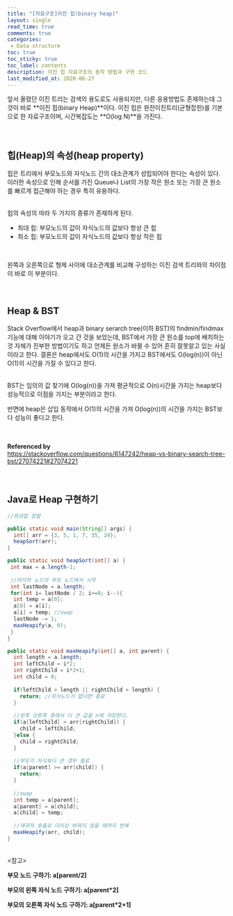 ```yaml
---
title: "[자료구조]이진 힙(binary heap)"
layout: single    
read_time: true    
comments: true   
categories: 
 - Data structure  
toc: true    
toc_sticky: true    
toc_label: contents    
description: 이진 힙 자료구조의 동작 방법과 구현 코드  
last_modified_at: 2020-06-27   
---
```


앞서 올렸던 이진 트리는 검색의 용도로도 사용되지만, 다른 응용방법도 존재하는데 
그것이 바로 **이진 힙(binary Heap)**이다. 이진 힙은 완전이진트리(균형잡힌)를 기본으로 한 
자료구조이며, 시간복잡도는 **O(log N)**을 가진다.    
<br>
<br>

## 힙(Heap)의 속성(heap property)

힙은 트리에서 부모노드와 자식노드 간의 대소관계가 성립되어야 한다는 속성이 있다. 이러한 속성으로 인해 
순서를 가진 Queue나 List의 가장 작은 원소 또는 가장 큰 원소를 빠르게 접근해야 하는 경우 특히 유용하다.  
<br>

힙의 속성의 따라 두 가지의 종류가 존재하게 된다. 
- 최대 힙: 부모노드의 값이 자식노드의 값보다 항상 큰 힙
- 최소 힙: 부모노드의 값이 자식노드의 값보다 항상 작은 힙  
<br>

왼쪽과 오른쪽으로 형제 사이에 대소관계를 비교해 구성하는 이진 검색 트리와의 차이점이 바로 이 부분이다. 
<br>
<br>
<br>   

## Heap & BST
Stack Overflow에서 heap과 binary serarch tree(이하 BST)의 findmin/findmax 기능에 대해 이야기가 오고 
간 것을 보았는데, BST에서 가장 큰 원소를 top에 배치하는 것 자체가 진부한 방법이기도 하고 
언제든 원소가 바뀔 수 있어 흔히 잘못알고 있는 사실이라고 한다. 결론은 heap에서도 O(1)의 시간을 가지고 BST에서도 O(log(n))이 아닌 
O(1)의 시간을 가질 수 있다고 한다.  
<br>

BST는 임의의 값 찾기에 O(log(n))을 가져 평균적으로 O(n)시간을 가지는 heap보다 성능적으로 이점을 가지는 부분이라고 한다. 
<br>

반면에 heap은 삽입 동작에서 O(1)의 시간을 가져 O(log(n))의 시간을 가지는 BST보다 성능이 좋다고 한다.   
<br>
<br>

**Referenced by**   
https://stackoverflow.com/questions/6147242/heap-vs-binary-search-tree-bst/27074221#27074221
<br>
<br>
<br>

## Java로 Heap 구현하기 
```java
//최대힙 정렬

public static void main(String[] args) {
  int[] arr = {3, 5, 1, 7, 35, 24};
  heapSort(arr);
}

public static void heapSort(int[] a) {
 int max = a.length-1;
 
 //마지막 노드의 부모 노드에서 시작
 int lastNode = a.length;
 for(int i= lastNode / 2; i>=0; i--){
  int temp = a[0];
  a[0] = a[i];
  a[i] = temp; //swap
  lastNode -= 1;
  maxHeapify(a, 0);
 }
}

public static void maxHeapify(int[] a, int parent) {
  int length = a.length;
  int leftChild = i*2;
  int rightChild = i*2+1;
  int child = 0;
  
  if(leftChild > length || rightChild > length) {
    return; //자식노드가 없다면 종료
  }
  
  //왼쪽 오른쪽 중에서 더 큰 값을 n에 저장한다.
  if(a[leftChild] > arr[rightChild]) {
    child = leftChild;
  }else {
    child = rightChild;
  }
  
  //부모가 자식보다 큰 경우 종료
  if(a[parent] >= arr[child]) {
    return;
  }
  
  //swap
  int temp = a[parent];
  a[parent] = a[child];
  a[child] = temp; 
  
  //재귀적 호출로 더이상 바뀌지 않을 때까지 반복
  maxHeapify(arr, child);
}
```
<br>
<참고>   

**부모 노드 구하기: a[parent/2]**         

**부모의 왼쪽 자식 노드 구하기: a[parent*2]**           

**부모의 오른쪽 자식 노드 구하기: a[parent*2+1]**              

<br>
<br>
<br>
<br>
<br>



















